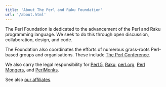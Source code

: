 ```yaml
---
title: 'About The Perl and Raku Foundation'
url: '/about.html'
---
```


The Perl Foundation is dedicated to the advancement of the Perl and Raku
programming language. We seek to do this through open discussion,
collaboration, design, and code.

The Foundation also coordinates the efforts of numerous grass-roots Perl-based
groups and organisations. These include [The Perl
Conference](https://perlconference.us/).

We also carry the legal responsibility
for [Perl 5](http://www.perl.org/get.html), [Raku](http://dev.perl.org/perl6/), [perl.org](http://www.perl.org/), [Perl Mongers](http://www.pm.org/), and [PerlMonks](http://www.perlmonks.org/).

See also [our affiliates](/affiliates.html).
